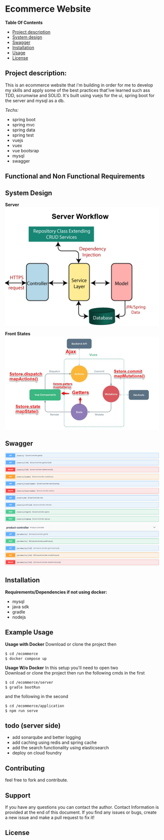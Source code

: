 # Ecommerce Website

**Table Of Contents**
- [Project description](#project-description)
- [System design](#project-description)
- [Swagger](#installation)
- [Installation](#installation)
- [Usage](#example-usage)
- [License](#license)

## Project description:
This is an ecommerce website that i'm building in order for me to develop my skills and apply some of the best practices that'ive learned such ass TDD, scrumwise and SOLID.
It's built using vuejs for the ui, spring boot for the server and mysql as a db.


*Techs:*
* spring boot
* spring mvc
* spring data
* spring test
* vuejs
* vuex
* vue bootsrap
* mysql
* swagger

## Functional and Non Functional Requirements


## System Design
**Server**
<img src="./design/Untitled Diagram(2).jpg"/>


**Front States**
<img src="./design/vuex.jpg"/>


## Swagger
<img src="./server/swagger/swagger (1).png"/>
<img src="./server/swagger/swagger (2).png"/>

## Installation

**Requirements/Dependencies if not using docker:**
- mysql
- java sdk
- gradle
- nodejs


## Example Usage

**Usage with Docker**
Download or clone the project then
```
$ cd /ecommerce
$ docker compose up
```
**Usage W/o Docker**
In this setup you'll need to open two <br>
Download or clone the project then run the following cmds in the first <br>
```
$ cd /ecommerce/server
$ gradle bootRun
```
and the following in the second
```
$ cd /ecommerce/application
$ npm run serve
```

## todo (server side)
* add sonarqube and better logging
* add caching using redis and spring cache
* add the search functionality using elasticsearch  
* deploy on cloud foundry

## Contributing
feel free to fork and contribute. 

## Support
If you have any questions you can contact the author. Contact Information is provided at the end of this document. If you find any issues or bugs, create a new issue and make a pull request to fix it!



## License

